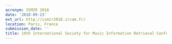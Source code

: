 ```yaml
---
acronym: ISMIR 2018
date: '2018-09-23'
ext_url: http://ismir2018.ircam.fr/
location: Paris, France
submission_date: ''
title: 19th International Society for Music Information Retrieval Conference
---
```

